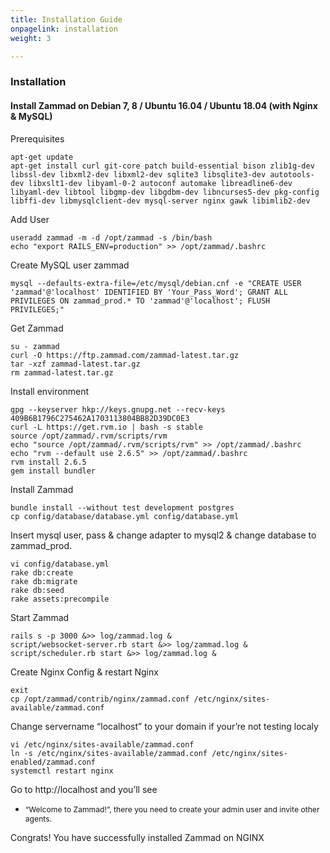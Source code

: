```yaml
---
title: Installation Guide
onpagelink: installation
weight: 3

---
```


### Installation

#### Install Zammad on Debian 7, 8 / Ubuntu 16.04 / Ubuntu 18.04 (with Nginx &amp; MySQL)

Prerequisites

 ```
apt-get update 
apt-get install curl git-core patch build-essential bison zlib1g-dev libssl-dev libxml2-dev libxml2-dev sqlite3 libsqlite3-dev autotools-dev libxslt1-dev libyaml-0-2 autoconf automake libreadline6-dev libyaml-dev libtool libgmp-dev libgdbm-dev libncurses5-dev pkg-config libffi-dev libmysqlclient-dev mysql-server nginx gawk libimlib2-dev
 ```

Add User

 ```
useradd zammad -m -d /opt/zammad -s /bin/bash 
echo "export RAILS_ENV=production" >> /opt/zammad/.bashrc 
 ```

Create MySQL user zammad

 ```
 mysql --defaults-extra-file=/etc/mysql/debian.cnf -e "CREATE USER 'zammad'@'localhost' IDENTIFIED BY 'Your_Pass_Word'; GRANT ALL PRIVILEGES ON zammad_prod.* TO 'zammad'@'localhost'; FLUSH PRIVILEGES;" 
 ```

Get Zammad

 ```
su - zammad
curl -O https://ftp.zammad.com/zammad-latest.tar.gz
tar -xzf zammad-latest.tar.gz
rm zammad-latest.tar.gz 
 ```

Install environment

 ```
gpg --keyserver hkp://keys.gnupg.net --recv-keys 409B6B1796C275462A1703113804BB82D39DC0E3
curl -L https://get.rvm.io | bash -s stable
source /opt/zammad/.rvm/scripts/rvm
echo "source /opt/zammad/.rvm/scripts/rvm" >> /opt/zammad/.bashrc
echo "rvm --default use 2.6.5" >> /opt/zammad/.bashrc
rvm install 2.6.5
gem install bundler
 ```

Install Zammad

 ```
bundle install --without test development postgres
cp config/database/database.yml config/database.yml

 ```

Insert mysql user, pass &amp; change adapter to mysql2 &amp; change database to zammad\_prod.

 ```
vi config/database.yml 
rake db:create 
rake db:migrate 
rake db:seed 
rake assets:precompile
 ```

Start Zammad

 ```
rails s -p 3000 &>> log/zammad.log &
script/websocket-server.rb start &>> log/zammad.log &
script/scheduler.rb start &>> log/zammad.log &
 ```

Create Nginx Config &amp; restart Nginx

 ```
exit
cp /opt/zammad/contrib/nginx/zammad.conf /etc/nginx/sites-available/zammad.conf
 ```

Change servername “localhost” to your domain if your’re not testing localy

 ```
vi /etc/nginx/sites-available/zammad.conf
ln -s /etc/nginx/sites-available/zammad.conf /etc/nginx/sites-enabled/zammad.conf
systemctl restart nginx
 ```

Go to http://localhost and you’ll see

- <span style="font-size: 12.16px;">“Welcome to Zammad!”, there you need to create your admin user and invite other agents.</span>

Congrats! You have successfully installed Zammad on NGINX